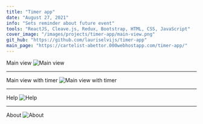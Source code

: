 ```yaml
---
title: "Timer app"
date: "August 27, 2021"
info: "Sets reminder about future event"
tools: "ReactJS, Cleave.js, Redux, Bootstrap, HTML, CSS, JavaScript"
cover_image: "/images/projects/timer-app/main-view.png"
git_hub: "https://github.com/lauriselvijs/timer-app"
main_page: "https://cartelist-abettor.000webhostapp.com/timer-app/"
---
```


Main view
![Main view](/images/projects/timer-app/main-view.png)

---

Main view with timer
![Main view with timer](/images/projects/timer-app/main-view-timer.png)

---

Help
![Help](/images/projects/timer-app/help.png)

---

About
![About](/images/projects/timer-app/about.png)
